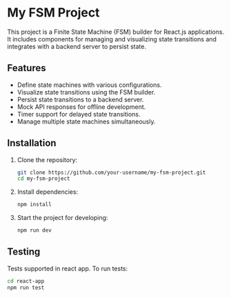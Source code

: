 
# My FSM Project

This project is a Finite State Machine (FSM) builder for React.js applications. It includes components for managing and visualizing state transitions and integrates with a backend server to persist state.


## Features

- Define state machines with various configurations.
- Visualize state transitions using the FSM builder.
- Persist state transitions to a backend server.
- Mock API responses for offline development.
- Timer support for delayed state transitions.
- Manage multiple state machines simultaneously.

## Installation

1. Clone the repository:
   ```bash
   git clone https://github.com/your-username/my-fsm-project.git
   cd my-fsm-project
   ```

2. Install dependencies:
   ```bash
   npm install
   ```

3. Start the project for developing:
   ```bash
   npm run dev
   ```

## Testing

Tests supported in react app. To run tests:

```bash
cd react-app
npm run test
```
